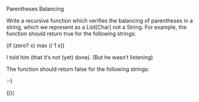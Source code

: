 Parentheses Balancing

Write a recursive function which verifies the balancing of parentheses in a string, which we represent as a List[Char] not a String. For example, the function should return true for the following strings:

(if (zero? x) max (/ 1 x))

I told him (that it’s not (yet) done). (But he wasn’t listening)

The function should return false for the following strings:

:-)

())(
